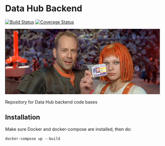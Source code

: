 # Data Hub Backend

[![Build Status](https://travis-ci.org/uktrade/data-hub-backend.svg?branch=master)](https://travis-ci.org/uktrade/data-hub-backend) [![Coverage Status](https://coveralls.io/repos/github/uktrade/data-hub-backend/badge.svg?branch=master)](https://coveralls.io/github/uktrade/data-hub-backend?branch=master)

![Leeloo and Korben](leeloo-korben.jpg)

Repository for Data Hub backend code bases

## Installation

Make sure Docker and docker-compose are installed, then do:

    docker-compose up --build
